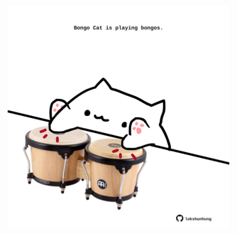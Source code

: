 <!-- built at 24/06/2024, 24:02:17 UTC -->
<p align="center">
  <img width="500" height="500" src="./ReadmeImage.svg">
</p>
